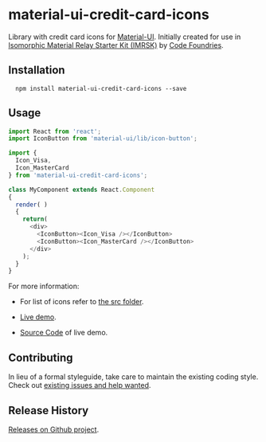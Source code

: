 material-ui-credit-card-icons
=========================

Library with credit card icons for [Material-UI](http://www.material-ui.com/#/). Initially created for use in [Isomorphic Material Relay Starter Kit (IMRSK)](https://github.com/codefoundries/isomorphic-material-relay-starter-kit) by [Code Foundries](http://codefoundries.com/).

## Installation

```shell
  npm install material-ui-credit-card-icons --save
```

## Usage

```javascript
import React from 'react';
import IconButton from 'material-ui/lib/icon-button';

import {
  Icon_Visa,
  Icon_MasterCard
} from 'material-ui-credit-card-icons';

class MyComponent extends React.Component
{
  render( )
  {
    return(
      <div>
        <IconButton><Icon_Visa /></IconButton>
        <IconButton><Icon_MasterCard /></IconButton>
      </div>
    );
  }
}

```

For more information:

* For list of icons refer to [the src folder](src/).

* [Live demo](http://isomorphic-material-relay.herokuapp.com/mui/icons_credit_cards).

* [Source Code](https://github.com/codefoundries/isomorphic-material-relay-starter-kit/blob/master/units/imrsk-example-mui/webapp/components/MUI_Icons_CreditCards.jsx) of live demo.


## Contributing

In lieu of a formal styleguide, take care to maintain the existing coding style.
Check out [existing issues and help wanted](https://github.com/codefoundries/material-ui-credit-card-icons/issues).


## Release History

[Releases on Github project](https://github.com/codefoundries/material-ui-credit-card-icons/releases/).
